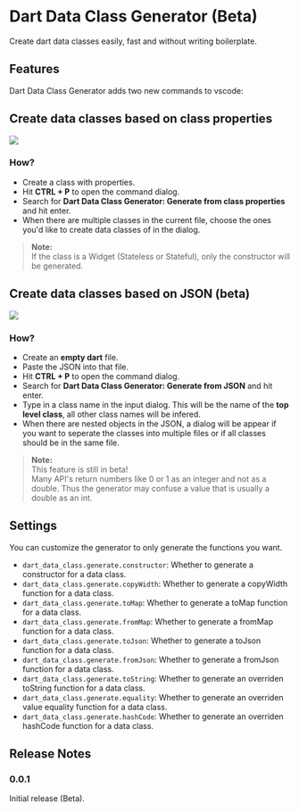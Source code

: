 # Dart Data Class Generator (Beta)

Create dart data classes easily, fast and without writing boilerplate.

## Features

Dart Data Class Generator adds two new commands to vscode:

## Create data classes based on class properties

![](gif_from_class.gif)

### **How?**

- Create a class with properties.
- Hit **CTRL + P** to open the command dialog.
- Search for **Dart Data Class Generator: Generate from class properties** and hit enter.
- When there are multiple classes in the current file, choose the ones you'd like to create data classes of in the dialog.

>**Note:**  
>If the class is a Widget (Stateless or Stateful), only the constructor will be generated.

## Create data classes based on JSON (beta)

![](gif_from_json.gif)

### **How?**

- Create an **empty dart** file.
- Paste the JSON into that file.
- Hit **CTRL + P** to open the command dialog.
- Search for **Dart Data Class Generator: Generate from JSON** and hit enter.
- Type in a class name in the input dialog. This will be the name of the **top level class**, all other class names will be infered.
- When there are nested objects in the JSON, a dialog will be appear if you want to seperate the classes into multiple files or if all classes should be in the same file.

>**Note:**  
>This feature is still in beta!  
>Many API's return numbers like 0 or 1 as an integer and not as a double. Thus the generator may confuse a value that is usually a double as an int.

## Settings

You can customize the generator to only generate the functions you want.

* `dart_data_class.generate.constructor`: Whether to generate a constructor for a data class.
* `dart_data_class.generate.copyWidth`: Whether to generate a copyWidth function for a data class.
* `dart_data_class.generate.toMap`: Whether to generate a toMap function for a data class.
* `dart_data_class.generate.fromMap`: Whether to generate a fromMap function for a data class.
* `dart_data_class.generate.toJson`: Whether to generate a toJson function for a data class.
* `dart_data_class.generate.fromJson`: Whether to generate a fromJson function for a data class.
* `dart_data_class.generate.toString`: Whether to generate an overriden toString function for a data class.
* `dart_data_class.generate.equality`: Whether to generate an overriden value equality function for a data class.
* `dart_data_class.generate.hashCode`: Whether to generate an overriden hashCode function for a data class.

## Release Notes

### 0.0.1
Initial release (Beta).

